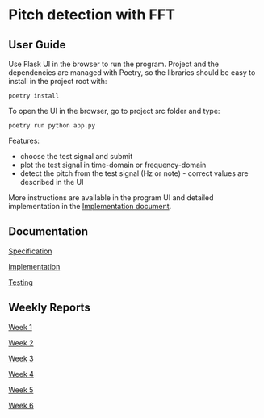 # Pitch detection with FFT

## User Guide
Use Flask UI in the browser to run the program. Project and the dependencies are managed with Poetry, so the libraries should be easy to install in the project root with:
```
poetry install
```

To open the UI in the browser, go to project src folder and type: 
```
poetry run python app.py
```

Features:
- choose the test signal and submit
- plot the test signal in time-domain or frequency-domain
- detect the pitch from the test signal (Hz or note) - correct values are described in the UI

More instructions are available in the program UI and detailed implementation in the [Implementation document](https://github.com/KooEeVee/signal-processing/blob/main/documentation/implementation.md).

## Documentation

[Specification](https://github.com/KooEeVee/signal-processing/blob/main/documentation/specification.md)

[Implementation](https://github.com/KooEeVee/signal-processing/blob/main/documentation/implementation.md)

[Testing](https://github.com/KooEeVee/signal-processing/blob/main/documentation/testing.md)

## Weekly Reports

[Week 1](https://github.com/KooEeVee/signal-processing/blob/main/documentation/weekly-reports/week1.md)

[Week 2](https://github.com/KooEeVee/signal-processing/blob/main/documentation/weekly-reports/week2.md)

[Week 3](https://github.com/KooEeVee/signal-processing/blob/main/documentation/weekly-reports/week3.md)

[Week 4](https://github.com/KooEeVee/signal-processing/blob/main/documentation/weekly-reports/week4.md)

[Week 5](https://github.com/KooEeVee/signal-processing/blob/main/documentation/weekly-reports/week5.md)

[Week 6](https://github.com/KooEeVee/signal-processing/blob/main/documentation/weekly-reports/week6.md)
